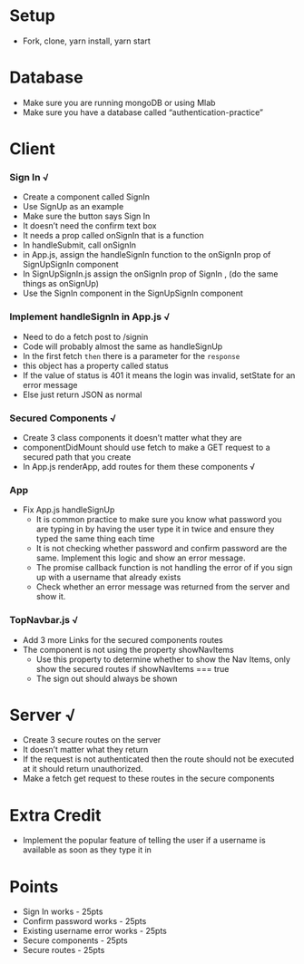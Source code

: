 # Setup
* Fork, clone, yarn install, yarn start

# Database
* Make sure you are running mongoDB or using Mlab
* Make sure you have a database called “authentication-practice”

# Client

### Sign In √
* Create a component called SignIn
* Use SignUp as an example
* Make sure the button says Sign In
* It doesn’t need the confirm text box
* It needs a prop called onSignIn that is a function
* In handleSubmit, call onSignIn
* in App.js, assign the handleSignIn function to the onSignIn prop of SignUpSignIn component
* In SignUpSignIn.js assign the onSignIn prop of SignIn , (do the same things as onSignUp)
* Use the SignIn component in the SignUpSignIn component

### Implement handleSignIn in App.js √
* Need to do a fetch post to /signin
* Code will probably almost the same as handleSignUp
* In the first fetch `then` there is a parameter for the `response`
* this object has a property called status
* If the value of status is 401 it means the login was invalid, setState for an error message
* Else just return JSON as normal

### Secured Components √
* Create 3 class components it doesn’t matter what they are
* componentDidMount should use fetch to make a GET request to a secured path that you create
* In App.js renderApp, add routes for them these components √

### App 
* Fix App.js handleSignUp
    * It is common practice to make sure you know what password you are typing in by having the user type it in twice and ensure they typed the same thing each time
    * It is not checking whether password and confirm password are the same. Implement this logic and show an error message.
    * The promise callback function is not handling the error of if you sign up with a  username that already exists
    * Check whether an error message was returned from the server and show it.

### TopNavbar.js √
* Add 3 more Links for the secured components routes
* The component is not using the property showNavItems
    * Use this property to determine whether to show the Nav Items, only show the secured routes if showNavItems === true
    * The sign out should always be shown

# Server √
* Create 3 secure routes on the server
* It doesn’t matter what they return
* If the request is not authenticated then the route should not be executed at it should return unauthorized.
* Make a fetch get request to these routes in the secure components

# Extra Credit
* Implement the popular feature of telling the user if a username is available as soon as they type it in

# Points
* Sign In works - 25pts
* Confirm password works - 25pts
* Existing username error works - 25pts
* Secure components - 25pts
* Secure routes - 25pts
